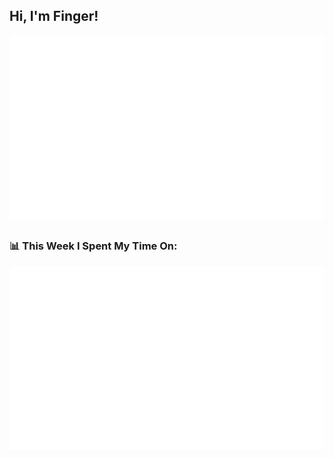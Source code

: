 <h2> Hi, I'm Finger!</h2>

<img align="right" src="https://raw.githubusercontent.com/spianmo/github-stats/master/generated/overview.svg#gh-light-mode-only">

<!-- <img align="right" height="160em" src="https://github-readme-stats-eight-theta.vercel.app/api/top-langs/?username=spianmo&layout=compact&langs_count=8&theme=algolia"/>	 -->
	
```go
package main

type Me struct {
	Name   string
	Job    string
	Code   string
	Skills string
}

func main() {
	me := &Me{
		Name:   "Finger",
		Job:    "Client-side Engineer",
		Code:   "Java and C++ and Others",
		Skills: "Android Security NLP ^o^",
	}
	_ = me
}
```


<h3>📊 This Week I Spent My Time On:</h3>
<img align='right' src="https://raw.githubusercontent.com/spianmo/github-stats/master/generated/languages.svg#gh-light-mode-only">

<!--START_SECTION:waka-->

```text
Python                   34 hrs 55 mins  █████████████████████░░░░   83.88 %
Qt Style Sheets file     3 hrs 59 mins   ██▒░░░░░░░░░░░░░░░░░░░░░░   09.60 %
Qt UI file               1 hr 52 mins    █░░░░░░░░░░░░░░░░░░░░░░░░   04.51 %
JSON                     22 mins         ▒░░░░░░░░░░░░░░░░░░░░░░░░   00.88 %
AlibabaCloudROS (JSON)   5 mins          ░░░░░░░░░░░░░░░░░░░░░░░░░   00.23 %
Text                     4 mins          ░░░░░░░░░░░░░░░░░░░░░░░░░   00.18 %
```

<!--END_SECTION:waka-->
